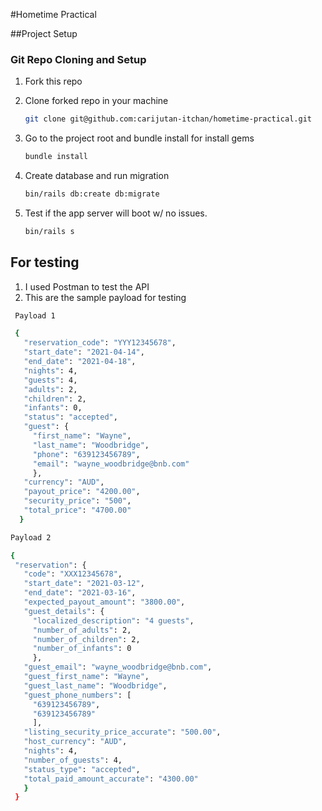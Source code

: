 #Hometime Practical

##Project Setup

### Git Repo Cloning and Setup

1. Fork this repo
2. Clone forked repo in your machine

   ```bash
   git clone git@github.com:carijutan-itchan/hometime-practical.git
   ```
3. Go to the project root and bundle install for install gems

   ```bash
   bundle install
   ```
4. Create database and run migration

   ```bash
   bin/rails db:create db:migrate
   ```
5. Test if the app server will boot w/ no issues.

   ```bash
   bin/rails s
   ```
   
 ## For testing
 1. I used Postman to test the API
 2. This are the sample payload for testing
 
   ```bash
    Payload 1

    {
      "reservation_code": "YYY12345678",
      "start_date": "2021-04-14",
      "end_date": "2021-04-18",
      "nights": 4,
      "guests": 4,
      "adults": 2,
      "children": 2,
      "infants": 0,
      "status": "accepted",
      "guest": {
        "first_name": "Wayne",
        "last_name": "Woodbridge",
        "phone": "639123456789",
        "email": "wayne_woodbridge@bnb.com"
        },
      "currency": "AUD",
      "payout_price": "4200.00",
      "security_price": "500",
      "total_price": "4700.00"
     }
   ```
   ```bash
   Payload 2
   
   {
    "reservation": {
      "code": "XXX12345678",
      "start_date": "2021-03-12",
      "end_date": "2021-03-16",
      "expected_payout_amount": "3800.00",
      "guest_details": {
        "localized_description": "4 guests",
        "number_of_adults": 2,
        "number_of_children": 2,
        "number_of_infants": 0
        },
      "guest_email": "wayne_woodbridge@bnb.com",
      "guest_first_name": "Wayne",
      "guest_last_name": "Woodbridge",
      "guest_phone_numbers": [
        "639123456789",
        "639123456789"
        ],
      "listing_security_price_accurate": "500.00",
      "host_currency": "AUD",
      "nights": 4,
      "number_of_guests": 4,
      "status_type": "accepted",
      "total_paid_amount_accurate": "4300.00"
      }
    }
   ```

 
